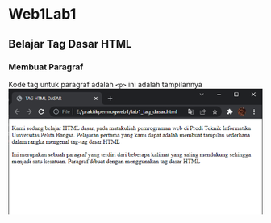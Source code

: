 # Web1Lab1

## Belajar Tag Dasar HTML

### Membuat Paragraf
Kode tag untuk paragraf adalah `<p>`
ini adalah tampilannya
![Gambar 1](screenshot/latihan1.1.png)